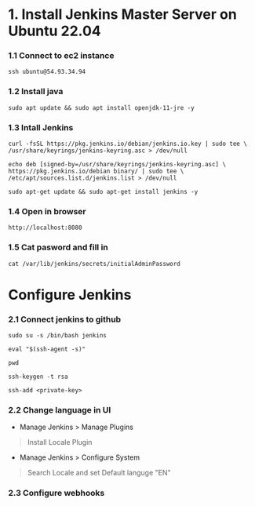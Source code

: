 # 1. Install Jenkins Master Server on Ubuntu 22.04

### 1.1 Connect to ec2 instance
```
ssh ubuntu@54.93.34.94
```
### 1.2 Install java
```
sudo apt update && sudo apt install openjdk-11-jre -y
```
### 1.3 Intall Jenkins
```
curl -fsSL https://pkg.jenkins.io/debian/jenkins.io.key | sudo tee \
/usr/share/keyrings/jenkins-keyring.asc > /dev/null
```
```
echo deb [signed-by=/usr/share/keyrings/jenkins-keyring.asc] \
https://pkg.jenkins.io/debian binary/ | sudo tee \
/etc/apt/sources.list.d/jenkins.list > /dev/null
```
```
sudo apt-get update && sudo apt-get install jenkins -y
```
### 1.4 Open in browser
```
http://localhost:8080
```
### 1.5 Cat pasword and fill in
```
cat /var/lib/jenkins/secrets/initialAdminPassword
```

# Configure Jenkins
### 2.1 Connect jenkins to github

```
sudo su -s /bin/bash jenkins
```
```
eval "$(ssh-agent -s)"
```
```
pwd
```
```
ssh-keygen -t rsa
```
```
ssh-add <private-key>
```
### 2.2 Change language in UI
- Manage Jenkins > Manage Plugins 
> Install Locale Plugin
- Manage Jenkins > Configure System
> Search Locale and set Default languge "EN"


### 2.3 Configure webhooks
